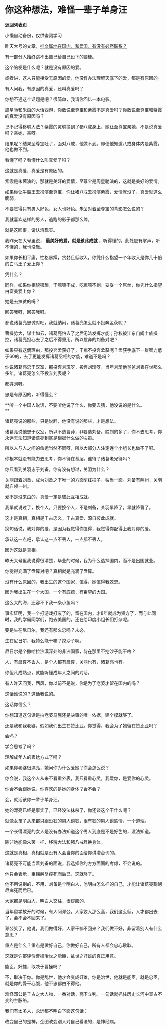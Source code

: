 # 你这种想法，难怪一辈子单身汪

[**返回列表页**](/gzh/记忆承载3)

小懒自动备份，仅供查阅学习

昨天大号的文章，[推文属地在国内，和爱国，有没有必然联系？](http://mp.weixin.qq.com/s?__biz=MzU0MjYwNDU2Mw==&mid=2247505271&idx=1&sn=0deca8b36e45da1747e07f062a94ac66&chksm=fb1ab90bcc6d301d41b870afa174d892aaf183934977ffc8e12630823e93a7605d6b83331195&scene=21#wechat_redirect)

  

有一部分人始终跳不出自己给自己设下的脑梗。  

  

这个脑梗是什么呢？就是没有原因的爱。  

  

或者讲，这人只能接受无原因的爱，他没有办法理解天底下的爱，都是有原因的。  

  

有人问我，有原因的真爱，还叫真爱吗？  

  

你想不通这个话题是吧？很简单，我请你回忆一本电影。  

  

周星驰和朱茵的大话西游，你敢说至尊宝和紫霞不是真爱吗？你敢说至尊宝和紫霞的真爱没有原因吗？

  

记不记得移魂大法？紫霞的灵魂换到了猪八戒身上，她让至尊宝亲她，不是说真爱吗？亲她，亲呀。  

  

结果呢？结果至尊宝吐了，面对八戒，他做不到。即便他知道八戒身体内是紫霞，他也做不到。

  

看懂了吗？看懂什么叫真爱了吗？  

  

这就是真爱，真爱是有原因的。

  

紫霞是朱茵演的，那就是美好的爱情，至尊宝是周星驰演的，这就是美好的爱情。

  

如果你让牛魔王去扮演至尊宝，你让猪八戒去扮演紫霞，爱情就没了，真爱就这么脆弱。

  

不要觉得只有男人好色，女人也好色。朱茵对着至尊宝的背影怎么说的？

  

我就喜欢这样的男人，逃跑的影子都那么帅。  

  

就是这回事，请认清现实。  

  

我昨天在大号里说， **最美好的爱，就是彼此成就** ，听得懂的，此处应有掌声，听不懂的，我也没辙。  

  

如果你长相平庸，性格暴躁，贪婪且低收入，你凭什么指望一个年收入是你几十倍的白马王子爱上你？  

  

凭什么？  

  

同样，如果你相貌猥琐，干嘛嘛不成，吃嘛嘛不剩，妥妥一个屌丝，你凭什么指望白富美爱上你？

  

她是去扶贫的吗？

  

回答我呀，回答我呀。  

  

都说诸葛亮忠诚对吧，我就纳闷，诸葛亮怎么就不投奔孟获呢？  

  

曹操势大，谋士如云，诸葛亮怕去了之后无法发挥才能；孙权被江东门阀士族操控，诸葛亮担心去了之后不得重用。所以投奔的刘备对吧？

  

如果只有这俩理由，那投奔孟获好了，干嘛不投奔孟获呢？孟获手底下一群智力低于60的，去了更能发挥诸葛丞相的才能，难道不是吗？

  

你说诸葛亮忠于汉室，那投奔刘璋呀，投奔刘琦呀，当年刘琦他爸爸刘表在世那么多年，诸葛亮怎么不投奔刘表呢？

  

都姓刘呀。

  

忠是有原因的，听得懂么？

  

 **听一个中国人说话，不要听他说了什么，你要去猜，他没说的是什么。  
**

  

诸葛亮说的那些，只是说辞，他没有说的那些，才是想法。  

  

诸葛亮说他忠于汉室，所以不选曹孙，非要选刘备。姓刘的多了，你不去思考，你永远无法知道诸葛亮到底是根据什么做的决策。  

  

所以人与人之间的命运当然不同呀，所以大部分人注定连个小组长也做不了呀。  

  

你根本就没有能力去思考，你不待在基层，谁待？诸葛老兄待吗？  

  

你只看到关羽忠于刘备，你有没有想过，关羽为什么？  

  

关羽跟着刘备，成为刘备之下唯一的方面军扛把子，独当一面。刘备有两州，关羽就自领一州。

  

爱不是没来由的，真爱一定是彼此互相成就。  

  

我早就说过了，换个人，只要换个人，不是刘备，关羽早降了，早就降曹了。  

  

这才是真相，真相是千古忠义，千古真爱，源自彼此成就。  

  

换句话说，我对你的爱，是因为我觉得你值得，我觉得你配得上我对你的爱。  

  

承认这一点吧，承认这一点不丢人，一点都不丢人。  

  

因为这就是真相。  

  

昨天大号里我说得很清楚，毕业的时候，我为什么选择国内，而不是出国就业。  

  

你觉得充满了盘算对吧？真相就是充满了盘算。  

  

没有什么原因的，我出生的这个国家，值得，她值得我效忠。  

  

因为我出生在一个大国，一个有底蕴，有希望的大国。  

  

这么大的海，还容不下我一条小鱼吗？  

  

事实证明，我一个打游戏打废了的，留在国内，才8年就成为资方了，而与此同时，我的学霸同学们，跑去美国的，还在给印度小组长们打杂呢。

  

要是生在尼日尔，我还有那么忠吗？未必。

  

生在尼日尔，我特么能干嘛？挖沙子啊。

  

尼日尔是个撒哈拉沙漠深处的非洲国家，待在那里不挖沙子能干啥？

  

人，有盘算不丢人，是个人都有盘算，关羽也有，诸葛亮也有。  

  

你但凡成熟点，就能听懂成年人之间的对话。  

  

有人昨天问我，西风，你以前不是说，你是为了老婆才留在国内的吗？

  

这话谁说的？这话我说的。  

  

这话你信么？  

  

你想知道这句话是拍老婆马屁还是决策的唯一依据，建个模就够了。

  

还是我和我老婆，假如我们出生在赞比亚，你觉得，我会为了她留在赞比亚吗？  

  

会吗？

  

学会思考了吗？  

  

理解成年人的表达方式了吗？  

  

如果你老婆很漂亮，她问你为什么爱她？你会怎么说？

  

你会说，我这个人从来不看重外表，我只看重心灵，我爱你，是爱你的心灵。

  

你会不会跟她说，你喜欢的是她的身体？会不会？  

  

会，就活该你一辈子单身汪。  

  

她的漂亮已经是事实了，已经没法抹杀了，你还谈这个干什么呢？  

  

就像女孩子从来都只跟没钱的男人谈钱，跟有钱的男人谈感情，一个道理。

  

一个长得漂亮的女人是没有办法知道这个男人到底是不是好色的，没法知道。

  

除非她能像朱茵一样，移魂大法和猪八戒互换身体。

  

这就是真相，真相就是没有人会当你的面给你讲潜台词的。  

  

诸葛亮不可能当着刘备的面说，我选择你的方方面面的考虑，不会说的。  

  

他只会表示，臣鞠躬尽瘁死而后已，这就够了。  

  

他不用说别的，不用，刘备是个明白人，他明白怎么样的自己，才能让诸葛亮鞠躬尽瘁死而后已。  

  

大家都是明白人，明白人交往，很舒服的。  

  

当年留学放开的时候，有人问邓公，人家收入那么高，我们这么低，人才都出去了，会不会不回来了。  

  

邓公笑了，他说，我们做得好，人家干嘛不回来？我们做不好，非留着别人有什么意思？

  

重点是什么？重点是做好自己，你做好自己，所有人都会忠心耿耿。  

  

这就是许邵评价曹操治世之能臣，乱世之奸雄的真正用意。

  

能臣，奸雄，取决于曹操吗？  

  

不，取决于你。你是乱世，他才会变成奸雄，你是治世，他就是能臣，就是忠臣，就是你的骨干心腹，他不忠都由不得他。

  

难怪邓公是千古之大人物，一番对话，高下立判。一句话就抓住历史长河中亘古不变的主脉络。  

  

我们有太多人，永远都不明白下面这句话：  

  

改变自己的是神，企图改变别人对自己看法的，是神经病。

